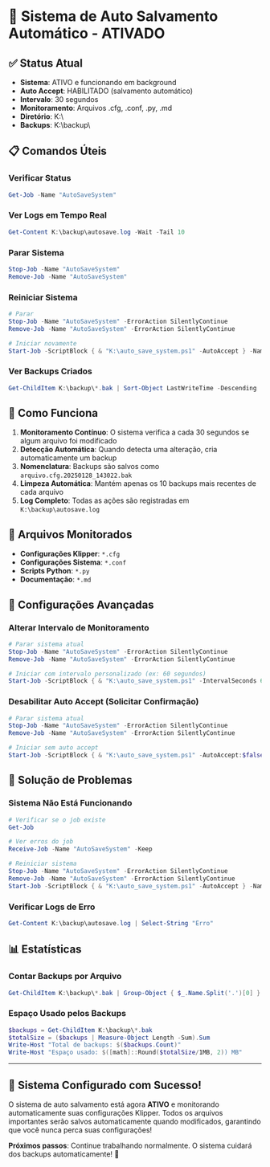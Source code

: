 # 🔄 Sistema de Auto Salvamento Automático - ATIVADO

## ✅ Status Atual
- **Sistema**: ATIVO e funcionando em background
- **Auto Accept**: HABILITADO (salvamento automático)
- **Intervalo**: 30 segundos
- **Monitoramento**: Arquivos .cfg, .conf, .py, .md
- **Diretório**: K:\
- **Backups**: K:\backup\

## 📋 Comandos Úteis

### Verificar Status
```powershell
Get-Job -Name "AutoSaveSystem"
```

### Ver Logs em Tempo Real
```powershell
Get-Content K:\backup\autosave.log -Wait -Tail 10
```

### Parar Sistema
```powershell
Stop-Job -Name "AutoSaveSystem"
Remove-Job -Name "AutoSaveSystem"
```

### Reiniciar Sistema
```powershell
# Parar
Stop-Job -Name "AutoSaveSystem" -ErrorAction SilentlyContinue
Remove-Job -Name "AutoSaveSystem" -ErrorAction SilentlyContinue

# Iniciar novamente
Start-Job -ScriptBlock { & "K:\auto_save_system.ps1" -AutoAccept } -Name "AutoSaveSystem"
```

### Ver Backups Criados
```powershell
Get-ChildItem K:\backup\*.bak | Sort-Object LastWriteTime -Descending
```

## 🎯 Como Funciona

1. **Monitoramento Contínuo**: O sistema verifica a cada 30 segundos se algum arquivo foi modificado
2. **Detecção Automática**: Quando detecta uma alteração, cria automaticamente um backup
3. **Nomenclatura**: Backups são salvos como `arquivo.cfg.20250128_143022.bak`
4. **Limpeza Automática**: Mantém apenas os 10 backups mais recentes de cada arquivo
5. **Log Completo**: Todas as ações são registradas em `K:\backup\autosave.log`

## 📁 Arquivos Monitorados

- **Configurações Klipper**: `*.cfg`
- **Configurações Sistema**: `*.conf`
- **Scripts Python**: `*.py`
- **Documentação**: `*.md`

## 🔧 Configurações Avançadas

### Alterar Intervalo de Monitoramento
```powershell
# Parar sistema atual
Stop-Job -Name "AutoSaveSystem" -ErrorAction SilentlyContinue
Remove-Job -Name "AutoSaveSystem" -ErrorAction SilentlyContinue

# Iniciar com intervalo personalizado (ex: 60 segundos)
Start-Job -ScriptBlock { & "K:\auto_save_system.ps1" -IntervalSeconds 60 -AutoAccept } -Name "AutoSaveSystem"
```

### Desabilitar Auto Accept (Solicitar Confirmação)
```powershell
# Parar sistema atual
Stop-Job -Name "AutoSaveSystem" -ErrorAction SilentlyContinue
Remove-Job -Name "AutoSaveSystem" -ErrorAction SilentlyContinue

# Iniciar sem auto accept
Start-Job -ScriptBlock { & "K:\auto_save_system.ps1" -AutoAccept:$false } -Name "AutoSaveSystem"
```

## 🚨 Solução de Problemas

### Sistema Não Está Funcionando
```powershell
# Verificar se o job existe
Get-Job

# Ver erros do job
Receive-Job -Name "AutoSaveSystem" -Keep

# Reiniciar sistema
Stop-Job -Name "AutoSaveSystem" -ErrorAction SilentlyContinue
Remove-Job -Name "AutoSaveSystem" -ErrorAction SilentlyContinue
Start-Job -ScriptBlock { & "K:\auto_save_system.ps1" -AutoAccept } -Name "AutoSaveSystem"
```

### Verificar Logs de Erro
```powershell
Get-Content K:\backup\autosave.log | Select-String "Erro"
```

## 📊 Estatísticas

### Contar Backups por Arquivo
```powershell
Get-ChildItem K:\backup\*.bak | Group-Object { $_.Name.Split('.')[0] } | Sort-Object Count -Descending
```

### Espaço Usado pelos Backups
```powershell
$backups = Get-ChildItem K:\backup\*.bak
$totalSize = ($backups | Measure-Object Length -Sum).Sum
Write-Host "Total de backups: $($backups.Count)"
Write-Host "Espaço usado: $([math]::Round($totalSize/1MB, 2)) MB"
```

---

## 🎉 Sistema Configurado com Sucesso!

O sistema de auto salvamento está agora **ATIVO** e monitorando automaticamente suas configurações Klipper. Todos os arquivos importantes serão salvos automaticamente quando modificados, garantindo que você nunca perca suas configurações!

**Próximos passos**: Continue trabalhando normalmente. O sistema cuidará dos backups automaticamente! 🚀